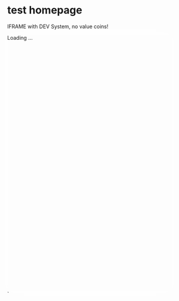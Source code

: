 # test homepage

IFRAME with DEV System, no value coins!

<script defer="defer" src="https://services.dfx.swiss/widget/v1.0"></script>

<div style="width:100%; max-width:450px; height:700px;box-shadow: 0px 0px 29px 0px white;">
   <dfx-services>Loading ...</dfx-services>
</div>`
